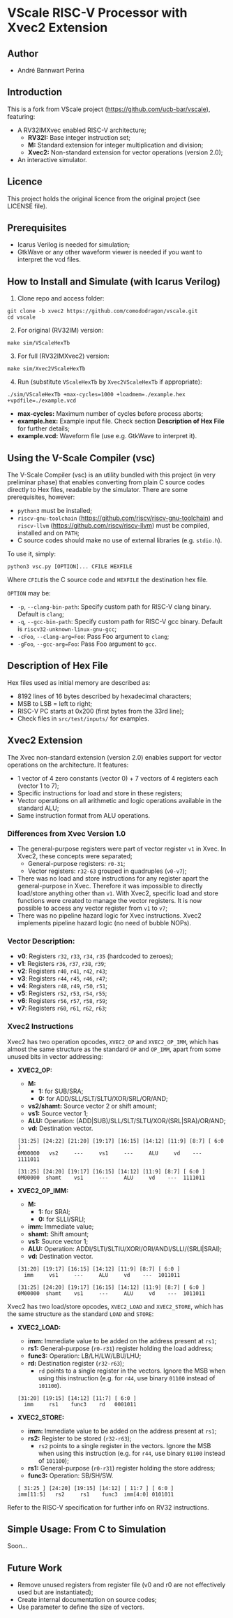 # VScale RISC-V Processor with Xvec2 Extension

## Author

* André Bannwart Perina

## Introduction

This is a fork from VScale project (https://github.com/ucb-bar/vscale), featuring:

* A RV32IMXvec enabled RISC-V architecture;
	* **RV32I:** Base integer instruction set;
	* **M:** Standard extension for integer multiplication and division;
	* **Xvec2:** Non-standard extension for vector operations (version 2.0);
* An interactive simulator.

## Licence

This project holds the original licence from the original project (see LICENSE file).

## Prerequisites

* Icarus Verilog is needed for simulation;
* GtkWave or any other waveform viewer is needed if you want to interpret the vcd files.

## How to Install and Simulate (with Icarus Verilog)

1. Clone repo and access folder:

```
git clone -b xvec2 https://github.com/comododragon/vscale.git
cd vscale
```

2. For original (RV32IM) version:

```
make sim/VScaleHexTb
```

3. For full (RV32IMXvec2) version:

```
make sim/Xvec2VScaleHexTb
```

4. Run (substitute ```VScaleHexTb``` by ```Xvec2VScaleHexTb``` if appropriate):

```
./sim/VScaleHexTb +max-cycles=1000 +loadmem=./example.hex +vpdfile=./example.vcd
```

* **max-cycles:** Maximum number of cycles before process aborts;
* **example.hex:** Example input file. Check section **Description of Hex File** for further details;
* **example.vcd:** Waveform file (use e.g. GtkWave to interpret it).

## Using the V-Scale Compiler (vsc)

The V-Scale Compiler (vsc) is an utility bundled with this project (in very preliminar phase) that enables converting from plain C source codes directly to Hex files, readable by the simulator. There are some prerequisites, however:

* ```python3``` must be installed;
* ```riscv-gnu-toolchain``` (https://github.com/riscv/riscv-gnu-toolchain) and ```riscv-llvm``` (https://github.com/riscv/riscv-llvm) must be compiled, installed and on ```PATH```;
* C source codes should make no use of external libraries (e.g. ```stdio.h```).

To use it, simply:

```
python3 vsc.py [OPTION]... CFILE HEXFILE
```

Where ```CFILE```is the C source code and ```HEXFILE``` the destination hex file.

```OPTION``` may be:
* ```-p```, ```--clang-bin-path```: Specify custom path for RISC-V clang binary. Default is ```clang```;
* ```-q```, ```--gcc-bin-path```: Specify custom path for RISC-V gcc binary. Default is ```riscv32-unknown-linux-gnu-gcc```;
* ```-cFoo```, ```--clang-arg=Foo```: Pass Foo argument to ```clang```;
* ```-gFoo```, ```--gcc-arg=Foo```: Pass Foo argument to ```gcc```.

## Description of Hex File

Hex files used as initial memory are described as:

* 8192 lines of 16 bytes described by hexadecimal characters;
* MSB to LSB = left to right;
* RISC-V PC starts at 0x200 (first bytes from the 33rd line);
* Check files in ```src/test/inputs/``` for examples.

## Xvec2 Extension

The Xvec non-standard extension (version 2.0) enables support for vector operations on the architecture. It features:

* 1 vector of 4 zero constants (vector 0) + 7 vectors of 4 registers each (vector 1 to 7);
* Specific instructions for load and store in these registers;
* Vector operations on all arithmetic and logic operations available in the standard ALU;
* Same instruction format from ALU operations.

### Differences from Xvec Version 1.0

* The general-purpose registers were part of vector register ```v1``` in Xvec. In Xvec2, these concepts were separated;
	* General-purpose registers: ```r0-31```;
	* Vector registers: ```r32-63``` grouped in quadruples (```v0-v7```);
* There was no load and store instructions for any register apart the general-purpose in Xvec. Therefore it was impossible to directly load/store anything other than ```v1```. With Xvec2, specific load and store functions were created to manage the vector registers. It is now possible to access any vector register from ```v1``` to ```v7```;
* There was no pipeline hazard logic for Xvec instructions. Xvec2 implements pipeline hazard logic (no need of bubble NOPs).

### Vector Description:

* **v0**: Registers ```r32```, ```r33```, ```r34```, ```r35``` (hardcoded to zeroes);
* **v1**: Registers ```r36```, ```r37```, ```r38```, ```r39```;
* **v2**: Registers ```r40```, ```r41```, ```r42```, ```r43```;
* **v3**: Registers ```r44```, ```r45```, ```r46```, ```r47```;
* **v4**: Registers ```r48```, ```r49```, ```r50```, ```r51```;
* **v5**: Registers ```r52```, ```r53```, ```r54```, ```r55```;
* **v6**: Registers ```r56```, ```r57```, ```r58```, ```r59```;
* **v7**: Registers ```r60```, ```r61```, ```r62```, ```r63```;

### Xvec2 Instructions

Xvec2 has two operation opcodes, ```XVEC2_OP``` and ```XVEC2_OP_IMM```, which has almost the same structure as the standard ```OP``` and ```OP_IMM```, apart from some unused bits in vector addressing:

* **XVEC2_OP:**
	* **M:**
		* **1:** for SUB/SRA;
		* **0:** for ADD/SLL/SLT/SLTU/XOR/SRL/OR/AND;
	* **vs2/shamt:** Source vector 2 or shift amount;
	* **vs1:** Source vector 1;
	* **ALU:** Operation: (ADD|SUB)/SLL/SLT/SLTU/XOR/(SRL|SRA)/OR/AND;
	* **vd:** Destination vector.

	```
	[31:25] [24:22] [21:20] [19:17] [16:15] [14:12] [11:9] [8:7] [ 6:0 ]
	0M00000   vs2     ---     vs1     ---     ALU     vd    ---  1111011

	[31:25] [24:20] [19:17] [16:15] [14:12] [11:9] [8:7] [ 6:0 ]
	0M00000  shamt    vs1     ---     ALU     vd    ---  1111011
	```

* **XVEC2_OP_IMM:**
	* **M:**
		* **1:** for SRAI;
		* **0:** for SLLI/SRLI;
	* **imm:** Immediate value;
	* **shamt:** Shift amount;
	* **vs1:** Source vector 1;
	* **ALU:** Operation: ADDI/SLTI/SLTIU/XORI/ORI/ANDI/SLLI/(SRLI|SRAI);
	* **vd:** Destination vector.

	```
	[31:20] [19:17] [16:15] [14:12] [11:9] [8:7] [ 6:0 ]
	  imm     vs1     ---     ALU     vd    ---  1011011

	[31:25] [24:20] [19:17] [16:15] [14:12] [11:9] [8:7] [ 6:0 ]
	0M00000  shamt    vs1     ---     ALU     vd    ---  1011011
	```

Xvec2 has two load/store opcodes, ```XVEC2_LOAD``` and ```XVEC2_STORE```, which has the same structure as the standard ```LOAD``` and ```STORE```:

* **XVEC2_LOAD:**
	* **imm:** Immediate value to be added on the address present at ```rs1```;
	* **rs1:** General-purpose (```r0-r31```) register holding the load address;
	* **func3:** Operation: LB/LH/LW/LBU/LHU;
	* **rd:** Destination register (```r32-r63```);
		* ```rd``` points to a single register in the vectors. Ignore the MSB when using this instruction (e.g. for ```r44```, use binary ```01100``` instead of ```101100```).

	```
	[31:20] [19:15] [14:12] [11:7] [ 6:0 ]
	  imm     rs1    func3    rd   0001011
	```

* **XVEC2_STORE:**
	* **imm:** Immediate value to be added on the address present at ```rs1```;
	* **rs2:** Register to be stored (```r32-r63```);
		* ```rs2``` points to a single register in the vectors. Ignore the MSB when using this instruction (e.g. for ```r44```, use binary ```01100``` instead of ```101100```);
	* **rs1:** General-purpose (```r0-r31```) register holding the store address;
	* **func3:** Operation: SB/SH/SW.

	```
	[ 31:25 ] [24:20] [19:15] [14:12] [ 11:7 ] [ 6:0 ]
	imm[11:5]   rs2     rs1    func3  imm[4:0] 0101011
	```

Refer to the RISC-V specification for further info on RV32 instructions.


## Simple Usage: From C to Simulation

Soon...

## Future Work

* Remove unused registers from register file (v0 and r0 are not effectively used but are instantiated);
* Create internal documentation on source codes;
* Use parameter to define the size of vectors.
